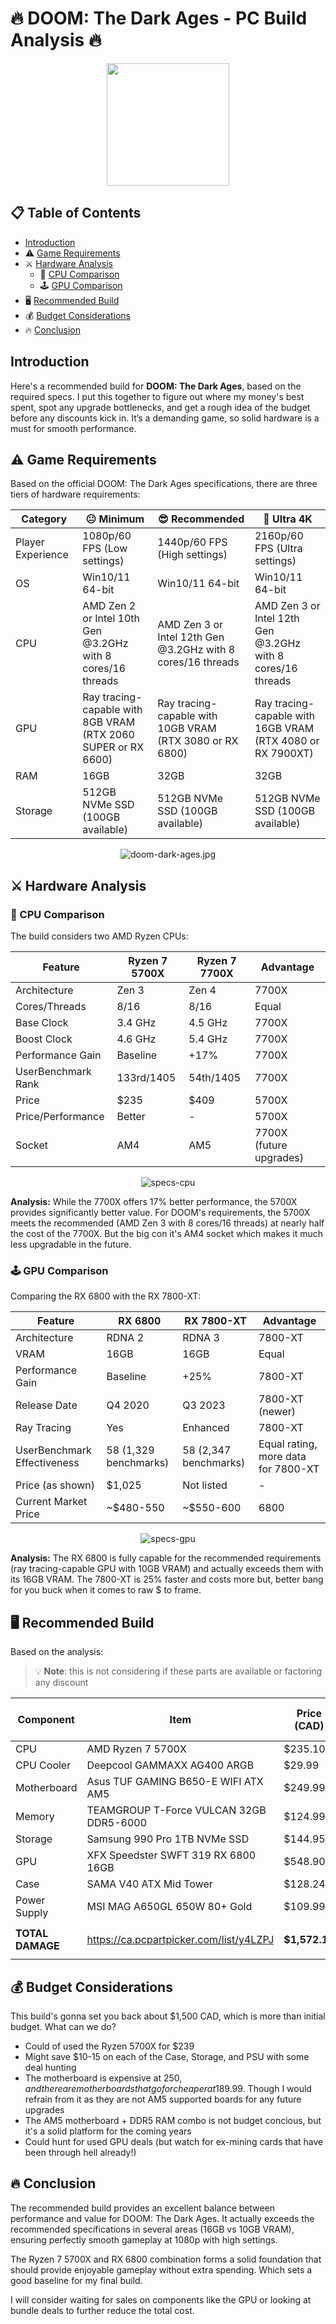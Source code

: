 # 🔥 DOOM: The Dark Ages - PC Build Analysis 🔥

<p align="center">
  <img src="/images/slayer.png" width="196" height="196" />
</p>

## 📋 Table of Contents
- [Introduction](#introduction)
- ⚠️ [Game Requirements](#game-requirements)
- ⚔️ [Hardware Analysis](#hardware-analysis)
  - 🧠 [CPU Comparison](#cpu-comparison)
  - 🕹️ [GPU Comparison](#gpu-comparison)
- 🖥 [Recommended Build](#recommended-build)
- 💰 [Budget Considerations](#budget-considerations)
- 🔥 [Conclusion](#conclusion)

## Introduction

Here's a recommended build for **DOOM: The Dark Ages**, based on the required specs. I put this together to figure out where my money's best spent, spot any upgrade bottlenecks, and get a rough idea of the budget before any discounts kick in. It’s a demanding game, so solid hardware is a must for smooth performance.


## ⚠️ Game Requirements

Based on the official DOOM: The Dark Ages specifications, there are three tiers of hardware requirements:



| Category | 😐 Minimum | 😎 Recommended | 🤯 Ultra 4K |
|----------|---------|-------------|----------|
| Player Experience | 1080p/60 FPS (Low settings) | 1440p/60 FPS (High settings) | 2160p/60 FPS (Ultra settings) |
| OS | Win10/11 64-bit | Win10/11 64-bit | Win10/11 64-bit |
| CPU | AMD Zen 2 or Intel 10th Gen<br>@3.2GHz with 8 cores/16 threads | AMD Zen 3 or Intel 12th Gen<br>@3.2GHz with 8 cores/16 threads | AMD Zen 3 or Intel 12th Gen<br>@3.2GHz with 8 cores/16 threads |
| GPU | Ray tracing-capable with 8GB VRAM<br>(RTX 2060 SUPER or RX 6600) | Ray tracing-capable with 10GB VRAM<br>(RTX 3080 or RX 6800) | Ray tracing-capable with 16GB VRAM<br>(RTX 4080 or RX 7900XT) |
| RAM | 16GB | 32GB | 32GB |
| Storage | 512GB NVMe SSD (100GB available) | 512GB NVMe SSD (100GB available) | 512GB NVMe SSD (100GB available) |




<div style="text-align:center;">

![doom-dark-ages.jpg](/images/doom-dark-ages.jpg)

</div>

## ⚔️ Hardware Analysis

### 🧠 CPU Comparison

The build considers two AMD Ryzen CPUs:

| Feature | Ryzen 7 5700X | Ryzen 7 7700X | Advantage |
|---------|--------------|--------------|-----------|
| Architecture | Zen 3 | Zen 4 | 7700X |
| Cores/Threads | 8/16 | 8/16 | Equal |
| Base Clock | 3.4 GHz | 4.5 GHz | 7700X |
| Boost Clock | 4.6 GHz | 5.4 GHz | 7700X |
| Performance Gain | Baseline | +17% | 7700X |
| UserBenchmark Rank | 133rd/1405 | 54th/1405 | 7700X |
| Price | $235 | $409 | 5700X |
| Price/Performance | Better | - | 5700X |
| Socket | AM4 | AM5 | 7700X (future upgrades) |

<div style="text-align:center;">

![specs-cpu](/images/5700x-7700x.png)

</div>

**Analysis:** While the 7700X offers 17% better performance, the 5700X provides significantly better value. For DOOM's requirements, the 5700X meets the recommended (AMD Zen 3 with 8 cores/16 threads) at nearly half the cost of the 7700X. But the big con it's AM4 socket which makes it much less upgradable in the future.

### 🕹️ GPU Comparison

Comparing the RX 6800 with the RX 7800-XT:

| Feature | RX 6800 | RX 7800-XT | Advantage |
|---------|---------|------------|-----------|
| Architecture | RDNA 2 | RDNA 3 | 7800-XT |
| VRAM | 16GB | 16GB | Equal |
| Performance Gain | Baseline | +25% | 7800-XT |
| Release Date | Q4 2020 | Q3 2023 | 7800-XT (newer) |
| Ray Tracing | Yes | Enhanced | 7800-XT |
| UserBenchmark Effectiveness | 58 (1,329 benchmarks) | 58 (2,347 benchmarks) | Equal rating, more data for 7800-XT |
| Price (as shown) | $1,025 | Not listed | - |
| Current Market Price | ~$480-550 | ~$550-600 | 6800 |

<div style="text-align:center;">

![specs-gpu](/images/6800-7800xt.png)

</div>

**Analysis:** The RX 6800 is fully capable for the recommended requirements (ray tracing-capable GPU with 10GB VRAM) and actually exceeds them with its 16GB VRAM. The 7800-XT is 25% faster and costs more but, better bang for you buck when it comes to raw $ to frame. 

## 🖥 Recommended Build

Based on the analysis:

> 💡 **Note**: this is not considering if these parts are available or factoring any discount 


| Component | Item | Price (CAD) | Hell-ready Rating |
|-----------|------|-------------|-------|
| CPU | AMD Ryzen 7 5700X | $235.10 | 🔥🔥🔥 |
| CPU Cooler | Deepcool GAMMAXX AG400 ARGB | $29.99 | 🔥 |
| Motherboard | Asus TUF GAMING B650-E WIFI ATX AM5 | $249.99 | 🔥🔥🔥🔥 |
| Memory | TEAMGROUP T-Force VULCAN 32GB DDR5-6000 | $124.99 | 🔥🔥🔥 |
| Storage | Samsung 990 Pro 1TB NVMe SSD | $144.95 | 🔥🔥 |
| GPU | XFX Speedster SWFT 319 RX 6800 16GB | $548.90 | 🔥🔥🔥🔥🔥 |
| Case | SAMA V40 ATX Mid Tower | $128.24 | 🔥🔥 |
| Power Supply | MSI MAG A650GL 650W 80+ Gold | $109.99 | 🔥🔥 |
| **TOTAL DAMAGE** |https://ca.pcpartpicker.com/list/y4LZPJ | **$1,572.15** | 💰💰💰💰 |

## 💰 Budget Considerations

This build's gonna set you back about $1,500 CAD, which is more than initial budget. What can we do?

- Could of used the Ryzen 5700X for $239 
- Might save $10-15 on each of the Case, Storage, and PSU with some deal hunting
- The motherboard is expensive at $250, and there are motherboards that go for cheaper at 189.99$. Though I would refrain from it as they are not AM5 supported boards for any future upgrades
- The AM5 motherboard + DDR5 RAM combo is not budget concious, but it's a solid platform for the coming years
- Could hunt for used GPU deals (but watch for ex-mining cards that have been through hell already!)

## 🔥 Conclusion

The recommended build provides an excellent balance between performance and value for DOOM: The Dark Ages. It actually exceeds the recommended specifications in several areas (16GB vs 10GB VRAM), ensuring perfectly smooth gameplay at 1080p with high settings.

The Ryzen 7 5700X and RX 6800 combination forms a solid foundation that should provide enjoyable gameplay without extra spending. Which sets a good baseline for my final build.

I will consider waiting for sales on components like the GPU or looking at bundle deals to further reduce the total cost.
